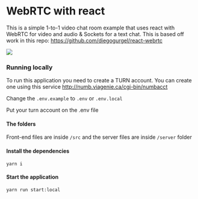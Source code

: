 # WebRTC with react

This is a simple 1-to-1 video chat room example that uses react with WebRTC for video and audio & Sockets for a text chat. This is based off work in this repo: https://github.com/diegogurgel/react-webrtc

![](https://github.com/AwolDes/react-webrtc-sockets/blob/master/screenshot/webrtc-demo.gif)

### Running locally

To run this application you need to create a TURN account. You can create one using this service http://numb.viagenie.ca/cgi-bin/numbacct

Change the `.env.example` to `.env` or `.env.local`

Put your turn account on the .env file

#### The folders

Front-end files are inside `/src` and the server files are inside `/server` folder

#### Install the dependencies

```shell
yarn i
```

#### Start the application

```shell
yarn run start:local
```
